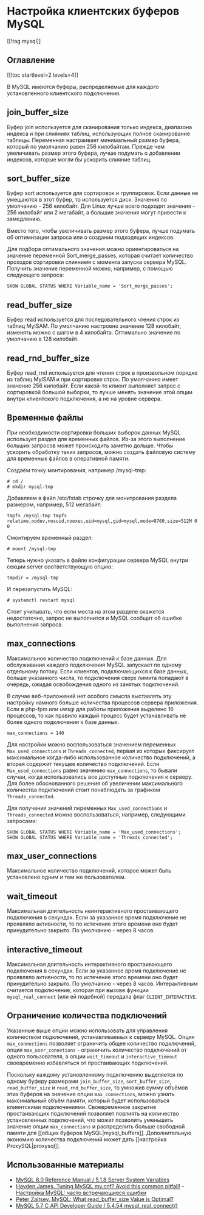 Настройка клиентских буферов MySQL
==================================

[[!tag mysql]]

Оглавление
----------

[[!toc startlevel=2 levels=4]]


В MySQL имеются буферы, распределяемые для каждого установленного клиентского подключения.

join_buffer_size
----------------

Буфер join используется для сканирования только индекса, диапазона индекса и при слияниях таблиц, использующих полное сканирование таблицы. Переменная настраивает минимальный размер буфера, который по умолчанию равен 256 килобайтам. Прежде чем увеличивать размер этого буфера, лучше подумать о добавлении индексов, которые могли бы ускорить слияние таблиц.

sort_buffer_size
----------------

Буфер sort используется для сортировок и группировок. Если данные не умещаются в этот буфер, то используется диск. Значения по умолчанию - 256 килобайт. Для Linux лучше всего подходят значения - 256 килобайт или 2 мегабайт, а большие значения могут привести к замедлению.

Вместо того, чтобы увеличивать размер этого буфера, лучше подумать об оптимизации запроса или о создании подходящих индексов.

Для подбора оптимального значения можно ориентироваться на значение переменной Sort_merge_passes, которая считает количество проходов сортировки слиянием с момента запуска сервера MySQL. Получить значение переменной можно, например, с помощью следующего запроса:

    SHOW GLOBAL STATUS WHERE Variable_name = 'Sort_merge_passes';

read_buffer_size
----------------

Буфер read используется для последовательного чтения строк из таблиц MyISAM. По умолчанию настроено значение 128 килобайт, изменять можно с шагом в 4 килобайта. Оптимально значение по умолчанию в 128 килобайт.

read_rnd_buffer_size
--------------------
 
Буфер read_rnd используется для чтения строк в произвольном порядке из таблиц MyISAM и при сортировке строк. По умолчанию имеет значение 256 килобайт. Если какой-то клиент выполняет запрос с сортировкой большой выборки, то лучше менять значение этой опции внутри клиентского подключения, а не на уровне сервера.

Временные файлы
---------------

При необходимости сортировки больших выборок данных MySQL использует раздел для временных файлов. Из-за этого выполнение больших запросов может происходить заметно дольше. Чтобы ускорить обработку таких запросов, можно создать файловую систему для временных файлов в оперативной памяти.

Создаём точку монтирования, например /mysql-tmp:

    # cd /
    # mkdir mysql-tmp

Добавляем в файл /etc/fstab строчку для монитрования раздела размером, например, 512 мегабайт:

    tmpfs /mysql-tmp tmpfs relatime,nodev,nosuid,noexec,uid=mysql,gid=mysql,mode=0760,size=512M 0 0

Смонтируем временный раздел:

    # mount /mysql-tmp

Теперь нужно указать в файле конфигурации сервера MySQL внутри секции server соответствующую опцию:

    tmpdir = /mysql-tmp

И перезапустить MySQL:

    # systemctl restart mysql

Стоит учитывать, что если места на этом разделе окажется недостаточно, запрос не выполнится и MySQL сообщит об ошибке выполнения запроса.

max_connections
---------------

Максимальное количество подключений к базе данных. Для обслуживания каждого подключения MySQL запускает по одному отдельному потоку. Если клиентов, подключающихся к базе данных, больше указанного числа, то подключения сверх лимита попадают в очередь, ожидая освобождения одного из занятых подключений.

В случае веб-приложений нет особого смысла выставлять эту настройку намного больше количества процессов сервера приложения. Если в php-fpm или uwsgi для работы приложения выделено 16 процессов, то как правило каждый процесс будет устанавливать не более одного подключения к базе данных.

    max_connections = 140

Для настройки можно воспользоваться значением переменных `Max_used_connections` и `Threads_connected`, первая из которых фиксирует максимальное когда-либо использованное количество подключений, а вторая содержит текущее количество подключений. Если `Max_used_connections` равно значению `max_connections`, то бывали случаи, когда использовались все доступные подключения к серверу. Для более обоснованного решения об увеличении максимального количества подключений стоит понаблюдать за графиком `Threads_connected`.

Для получения значений переменных `Max_used_connections` и `Threads_connected` можно воспользоваться, например, следующими запросами:

    SHOW GLOBAL STATUS WHERE Variable_name = 'Max_used_connections';
    SHOW GLOBAL STATUS WHERE Variable_name = 'Threads_connected';

max_user_connections
--------------------

Максимальное количество подключений, которое может быть установлено одним и тем же пользователем.


wait_timeout
------------

Максимальная длительность неинтерактивного простаивающего подключения в секундах. Если за указанное время подключение не проявляло активности, то по истечение этого времени оно будет принудительно закрыто. По умолчанию - через 8 часов.


interactive_timeout
-------------------

Максимальная длительность интерактивного простаивающего подключения в секундах. Если за указанное время подключение не проявляло активности, то по истечение этого времени оно будет принудительно закрыто. По умолчанию - через 8 часов. Интерактивным считается подключение, которая при вызове функции `mysql_real_connect` (или ей подобной) передала флаг `CLIENT_INTERACTIVE`.

Ограничение количества подключений
----------------------------------

Указанные выше опции можно использовать для управления количеством подключений, устанавливаемых к серверу MySQL. Опция `max_connections` позволяет ограничить общее количество подключений, опция `max_user_connetions` - ограничить количество подключений от одного пользователя, а опции `wait_timeout` и `interactive_timeout` своевременно избавляться от простаивающих подключений.

Поскольку каждому установленному подключению выделяется по одному буферу размерами `join_buffer_size`, `sort_buffer_size`, `read_buffer_size` и `read_rnd_buffer_size`, то умножив сумму объёмов этих буферов на значение опции `max_connections`, можно узнать максимальный объём памяти, который будет использоваться клиентскими подключениями. Своевременное закрытие простаивающих подключений позволяет повлиять на количество установленных подключений, что может позволить уменьшить значение опции `max_connections` и распределить больше свободной памяти для [[общих буферов MySQL|mysql_buffers]]. Дополнительную экономию количества подключений может дать [[настройка ProxySQL|proxysql]].

Использованные материалы
------------------------

* [MySQL 8.0 Reference Manual / 5.1.8 Server System Variables](https://dev.mysql.com/doc/refman/8.0/en/server-system-variables.html)
* [Hayden James. Tuning MySQL my.cnf? Avoid this common pitfall!](https://haydenjames.io/my-cnf-tuning-avoid-this-common-pitfall/) - [Настройка MySQL: часто встречающиеся ошибки](https://netpoint-dc.com/blog/mysql-chastie-oshibki-nastroiki/)
* [Peter Zaitsev. MySQL: What read_buffer_size Value is Optimal?](https://www.percona.com/blog/2007/09/17/mysql-what-read_buffer_size-value-is-optimal/)
* [MySQL 5.7 C API Developer Guide / 5.4.54 mysql_real_connect()](https://dev.mysql.com/doc/c-api/5.7/en/mysql-real-connect.html)
